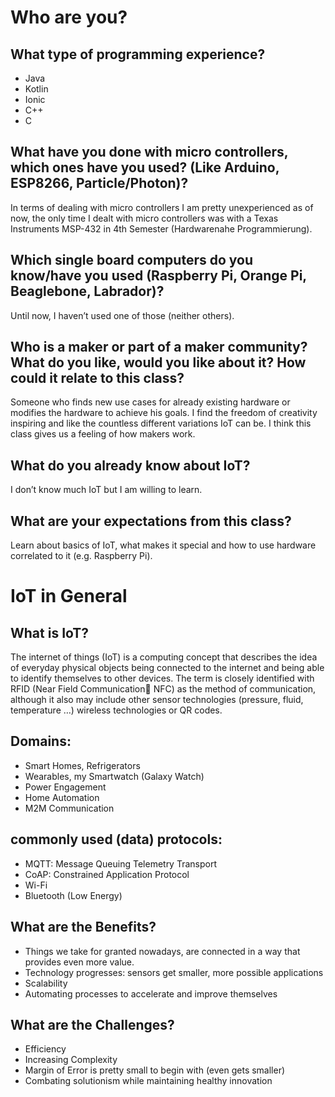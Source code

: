 # Who are you?

## What type of programming experience?
* Java
* Kotlin
* Ionic
* C++
* C

## What have you done with micro controllers, which ones have you used? (Like Arduino, ESP8266, Particle/Photon)?
In terms of dealing with micro controllers I am pretty unexperienced as of now, the only time I dealt with micro controllers was with a Texas Instruments MSP-432 in 4th Semester (Hardwarenahe Programmierung).

## Which single board computers do you know/have you used (Raspberry Pi, Orange Pi, Beaglebone, Labrador)? 
Until now, I haven’t used one of those (neither others).

## Who is a maker or part of a maker community? What do you like, would you like about it? How could it relate to this class?
Someone who finds new use cases for already existing hardware or modifies the hardware to achieve his goals. I find the freedom of creativity inspiring and like the countless different variations IoT can be. I think this class gives us a feeling of how makers work.

## What do you already know about IoT?
I don’t know much IoT but I am willing to learn.

## What are your expectations from this class?
Learn about basics of IoT, what makes it special and how to use hardware correlated to it (e.g. Raspberry Pi).

# IoT in General
## What is IoT?
The internet of things (IoT) is a computing concept that describes the idea of everyday physical objects being connected to the internet and being able to identify themselves to other devices. The term is closely identified with RFID (Near Field Communication NFC) as the method of communication, although it also may include other sensor technologies (pressure, fluid, temperature …) wireless technologies or QR codes.

## Domains:
* Smart Homes, Refrigerators
* Wearables, my Smartwatch (Galaxy Watch)
* Power Engagement
* Home Automation
* M2M Communication

## commonly used (data) protocols:
* MQTT: Message Queuing Telemetry Transport
* CoAP: Constrained Application Protocol
* Wi-Fi
* Bluetooth (Low Energy)

## What are the Benefits?
* Things we take for granted nowadays, are connected in a way that provides even more value.
* Technology progresses: sensors get smaller, more possible applications
* Scalability
* Automating processes to accelerate and improve themselves

## What are the Challenges?
* Efficiency
* Increasing Complexity
* Margin of Error is pretty small to begin with (even gets smaller)
* Combating solutionism while maintaining healthy innovation


